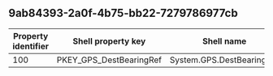 ## 9ab84393-2a0f-4b75-bb22-7279786977cb

Property identifier | Shell property key | Shell name | Alias
--- | --- | --- | ---
100 | PKEY_GPS_DestBearingRef | System.GPS.DestBearingRef | 

